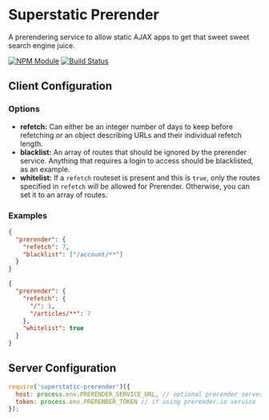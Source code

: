 Superstatic Prerender
=====================

A prerendering service to allow static AJAX apps to get that sweet sweet
search engine juice.

[![NPM Module](http://img.shields.io/npm/v/superstatic-prerender.svg?style=flat)](https://npmjs.org/package/superstatic-prerender)
[![Build Status](http://img.shields.io/travis/divshot/superstatic-prerender.svg?style=flat)](https://travis-ci.org/divshot/superstatic-prerender)

## Client Configuration

### Options

* **refetch:** Can either be an integer number of days to keep before refetching
  or an object describing URLs and their individual refetch length.
* **blacklist:** An array of routes that should be ignored by the prerender service.
  Anything that requires a login to access should be blacklisted, as an example.
* **whitelist:** If a `refetch` routeset is present and this is `true`, only the
  routes specified in `refetch` will be allowed for Prerender. Otherwise, you can
  set it to an array of routes.

### Examples

```json
{
  "prerender": {
    "refetch": 7,
    "blacklist": ["/account/**"]
  }
}
```

```json
{
  "prerender": {
    "refetch": {
      "/": 1,
      "/articles/**": 7
    },
    "whitelist": true
  }
}
```

## Server Configuration

```js
require('superstatic-prerender')({
  host: process.env.PRERENDER_SERVICE_URL, // optional prerender server hostname
  token: process.env.PRERENDER_TOKEN // if using prerender.io service
});
```
